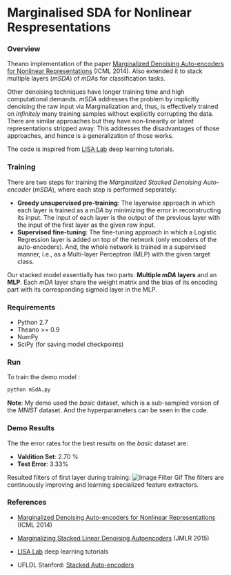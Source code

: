 # Marginalised SDA for Nonlinear Respresentations
### Overview
Theano implementation of the paper [Marginalized Denoising Auto-encoders for Nonlinear Representations][main-paper] (ICML 2014). Also extended it to stack multiple layers (*mSDA*) of *mDA*s for classification tasks.

Other denoising techniques have longer training time and high computational demands. *mSDA* addresses the problem by implicitly denoising the raw input via Marginalization and, thus, is effectively trained on *infinitely* many training samples without explicitly corrupting the data. There are similar approaches but they have non-linearity or latent representations stripped away. This addresses the disadvantages of those approaches, and hence is a generalization of those works.

The code is inspired from [LISA Lab](lisa-lab) deep learning tutorials.

### Training
There are two steps for training the *Marginalized Stacked Denoising Auto-encoder* (*mSDA*), where each step is performed seperately:
  - **Greedy unsupervised pre-training**: The layerwise approach in which each layer is trained as a *mDA* by minimizing the error in reconstructing its input. The input of each layer is the output of the previous layer with the input of the first layer as the given raw input.
  - **Supervised fine-tuning**: The fine-tuning approach in which a Logistic Regression layer is added on top of the network (only encoders of the auto-encoders). And, the whole network is trained in a supervised manner, i.e., as a Multi-layer Perceptron (MLP) with the given target class.

Our stacked model essentially has two parts: **Multiple *mDA* layers** and an **MLP**. Each *mDA* layer share the weight matrix and the bias of its encoding part with its corresponding sigmoid layer in the MLP.

### Requirements
 - Python 2.7
 - Theano >= 0.9
 - NumPy
 - SciPy (for saving model checkpoints)

### Run
To train the demo model :
```sh
python mSdA.py 
```
**Note**: My demo used the *basic* dataset, which is a sub-sampled version of the *MNIST* dataset. And the hyperparameters can be seen in the code.
### Demo Results

The the error rates for the best results on the *basic* dataset are:
- **Valdition Set**: 2.70 %
- **Test Error**: 3.33%

Resulted filters of first layer during training:
![Image Filter Gif](https://media.giphy.com/media/8cpfWLpRaZG0dWwIw7/giphy.gif)
The filters are continuously improving and learning specialized feature extractors.

### References
 - [Marginalized Denoising Auto-encoders for Nonlinear Representations][main-paper] (ICML 2014)
 - [Marginalizing Stacked Linear Denoising Autoencoders][stacked-paper] (JMLR 2015)
 - [LISA Lab][lisa-lab] deep learning tutorials
 - UFLDL Stanford: [Stacked Auto-encoders][stanford-tut]


   [main-paper]: <http://www.cse.wustl.edu/~mchen/papers/deepmsda.pdf>
   [lisa-lab]: <https://github.com/lisa-lab/DeepLearningTutorials>
   [stanford-tut]: <http://ufldl.stanford.edu/wiki/index.php/Stacked_Autoencoders>
   [stacked-paper]: <http://www.jmlr.org/papers/volume16/chen15c/chen15c.pdf>